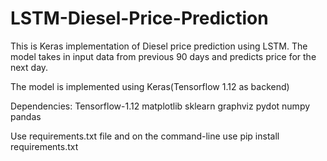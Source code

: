 # LSTM-Diesel-Price-Prediction
This is Keras implementation of Diesel price prediction using LSTM. The model takes in input data from previous 90 days and predicts price for the next day.

The model is implemented using Keras(Tensorflow 1.12 as backend)

Dependencies:
Tensorflow-1.12
matplotlib
sklearn
graphviz
pydot
numpy pandas

Use requirements.txt file and on the command-line use 
pip install requirements.txt
